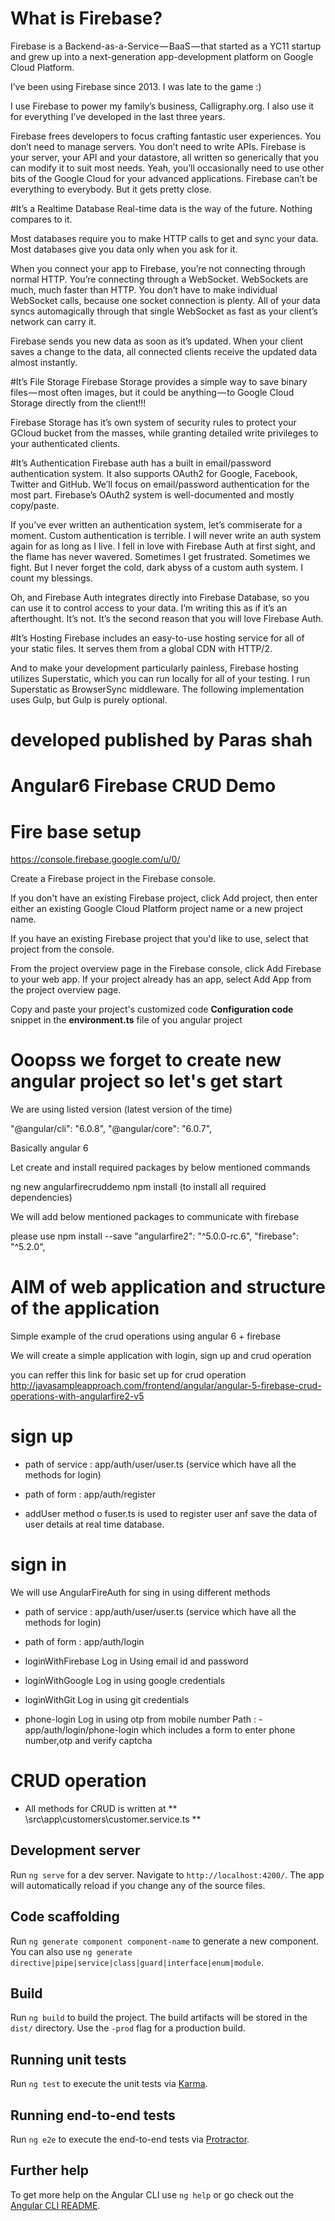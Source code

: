 # What is Firebase?
Firebase is a Backend-as-a-Service — BaaS — that started as a YC11 startup and grew up into a next-generation app-development platform on Google Cloud Platform.

I’ve been using Firebase since 2013. I was late to the game :)

I use Firebase to power my family’s business, Calligraphy.org. I also use it for everything I’ve developed in the last three years.

Firebase frees developers to focus crafting fantastic user experiences. You don’t need to manage servers. You don’t need to write APIs. Firebase is your server, your API and your datastore, all written so generically that you can modify it to suit most needs. Yeah, you’ll occasionally need to use other bits of the Google Cloud for your advanced applications. Firebase can’t be everything to everybody. But it gets pretty close.

#It’s a Realtime Database
Real-time data is the way of the future. Nothing compares to it.

Most databases require you to make HTTP calls to get and sync your data. Most databases give you data only when you ask for it.

When you connect your app to Firebase, you’re not connecting through normal HTTP. You’re connecting through a WebSocket. WebSockets are much, much faster than HTTP. You don’t have to make individual WebSocket calls, because one socket connection is plenty. All of your data syncs automagically through that single WebSocket as fast as your client’s network can carry it.

Firebase sends you new data as soon as it’s updated. When your client saves a change to the data, all connected clients receive the updated data almost instantly.

#It’s File Storage
Firebase Storage provides a simple way to save binary files — most often images, but it could be anything — to Google Cloud Storage directly from the client!!!

Firebase Storage has it’s own system of security rules to protect your GCloud bucket from the masses, while granting detailed write privileges to your authenticated clients.

#It’s Authentication
Firebase auth has a built in email/password authentication system. It also supports OAuth2 for Google, Facebook, Twitter and GitHub. We’ll focus on email/password authentication for the most part. Firebase’s OAuth2 system is well-documented and mostly copy/paste.

If you’ve ever written an authentication system, let’s commiserate for a moment. Custom authentication is terrible. I will never write an auth system again for as long as I live. I fell in love with Firebase Auth at first sight, and the flame has never wavered. Sometimes I get frustrated. Sometimes we fight. But I never forget the cold, dark abyss of a custom auth system. I count my blessings.

Oh, and Firebase Auth integrates directly into Firebase Database, so you can use it to control access to your data. I’m writing this as if it’s an afterthought. It’s not. It’s the second reason that you will love Firebase Auth.

#It’s Hosting
Firebase includes an easy-to-use hosting service for all of your static files. It serves them from a global CDN with HTTP/2.

And to make your development particularly painless, Firebase hosting utilizes Superstatic, which you can run locally for all of your testing. I run Superstatic as BrowserSync middleware. The following implementation uses Gulp, but Gulp is purely optional.





# developed published by Paras shah

# Angular6 Firebase CRUD Demo

# Fire base setup 
https://console.firebase.google.com/u/0/

Create a Firebase project in the Firebase console.

If you don't have an existing Firebase project, click Add project, then enter either an existing Google Cloud Platform project name or a new project name.

If you have an existing Firebase project that you'd like to use, select that project from the console.

From the project overview page in the Firebase console, click Add Firebase to your web app. 
If your project already has an app, select Add App from the project overview page.

Copy and paste your project's customized code **Configuration code** snippet in the **environment.ts** file of you angular project  

# Ooopss we forget to create new angular project so let's get start

We are using listed version (latest version of the time)

"@angular/cli": "6.0.8",
"@angular/core": "6.0.7",

Basically angular 6 

Let create and install required packages by below mentioned commands

ng new angularfirecruddemo
npm install (to install all required dependencies)

We will add below mentioned packages to communicate with firebase 

please use npm install --save <packagename>
"angularfire2": "^5.0.0-rc.6",
"firebase": "^5.2.0",

# AIM of web application  and structure of the application

Simple example of the crud operations using angular 6 + firebase

We will create a simple application with login, sign up and crud operation 

you can reffer this link for basic set up for crud operation
http://javasampleapproach.com/frontend/angular/angular-5-firebase-crud-operations-with-angularfire2-v5


# sign up 
- path of service : app/auth/user/user.ts (service which have all the methods for login)
- path of form : app/auth/register

- addUser method o fuser.ts is used to register user anf save the data of user details at real time database. 


# sign in 

We will use AngularFireAuth for sing in using different methods
- path of service : app/auth/user/user.ts (service which have all the methods for login)
- path of form : app/auth/login

- loginWithFirebase
Log in Using email id and password

- loginWithGoogle
Log in using google credentials

- loginWithGit
Log in using git credentials

- phone-login
Log in using otp from mobile number 
Path : - app/auth/login/phone-login
which includes a form to enter phone number,otp  and verify captcha 

# CRUD operation  

- All methods for CRUD is written at  ** \src\app\customers\customer.service.ts ** 





## Development server

Run `ng serve` for a dev server. Navigate to `http://localhost:4200/`. The app will automatically reload if you change any of the source files.

## Code scaffolding

Run `ng generate component component-name` to generate a new component. You can also use `ng generate directive|pipe|service|class|guard|interface|enum|module`.

## Build

Run `ng build` to build the project. The build artifacts will be stored in the `dist/` directory. Use the `-prod` flag for a production build.

## Running unit tests

Run `ng test` to execute the unit tests via [Karma](https://karma-runner.github.io).

## Running end-to-end tests

Run `ng e2e` to execute the end-to-end tests via [Protractor](http://www.protractortest.org/).

## Further help

To get more help on the Angular CLI use `ng help` or go check out the [Angular CLI README](https://github.com/angular/angular-cli/blob/master/README.md).
